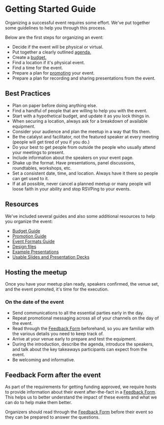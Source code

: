 # Getting Started Guide

Organizing a successful event requires some effort. We've put together some guidelines to help you through this process.

Below are the first steps for organizing an event:

- Decide if the event will be physical or virtual.
- Put together a clearly outlined [agenda.](/meetups/event-formats-guide)
- Create a [budget.](/meetups/budget-guide)
- Find a location if it's physical event.
- Find a time for the event.
- Prepare a plan for [promoting](/meetups/promotion-guide) your event.
- Prepare a plan for recording and sharing presentations from the event.

## Best Practices

- Plan on paper before doing anything else.
- Find a handful of people that are willing to help you with the event.
- Start with a hypothetical budget, and update it as you lock things in.
- When securing a location, always ask for a breakdown of available equipment.
- Consider your audience and plan the meetup in a way that fits them.
- Be the catalyst and facilitator, not the featured speaker at every meeting (people will get tired of you if you do.)
- Do your best to get people from outside the people who usually attend your meetings to present.
- Include information about the speakers on your event page.
- Shake up the format. Have presentations, panel discussions, roundtables, workshops, etc.
- Set a consistent date, time, and location. Always have it there so people can get used to it.
- If at all possible, never cancel a planned meetup or many people will loose faith in your ability and stop RSVPing to your events.

## Resources

We've included several guides and also some additional resources to help you organize the event:

- [Budget Guide](/meetups/budget-guide)
- [Promotion Guide](/meetups/promotion-guide)
- [Event Formats Guide](/meetups/event-formats-guide)
- [Design files](https://brand.makerdao.com)
- [Example Presentations](https://github.com/makerdao/awesome-makerdao#videos)
- [Usable Slides and Presentation Decks](/meetups/assets/slides)

## Hosting the meetup

Once you have your meetup plan ready, speakers confirmed, the venue set, and the event promoted, it's time for the execution.

### On the date of the event

- Send communications to all the essential parties early in the day.
- Repeat promotional messaging across all of your channels on the day of the event.
- Read through the [Feedback Form](https://airtable.com/shr6Icuj6tOy0k55l) beforehand, so you are familiar with the various details you need to keep track of.
- Arrive at your venue early to prepare and test the equipment.
- During the introduction, describe the agenda, introduce the speakers, and talk about the key takeaways participants can expect from the event.
- Be welcoming and informative.

## Feedback Form after the event

As part of the requirements for getting funding approved, we require hosts to provide information about their event after-the-fact in a [Feedback Form](https://airtable.com/shr6Icuj6tOy0k55l). This helps us to better understand the impact of these events and what we can do to help make them better.

Organizers should read through the [Feedback Form](https://airtable.com/shr6Icuj6tOy0k55l) before their event so they can be prepared to answer the questions.
